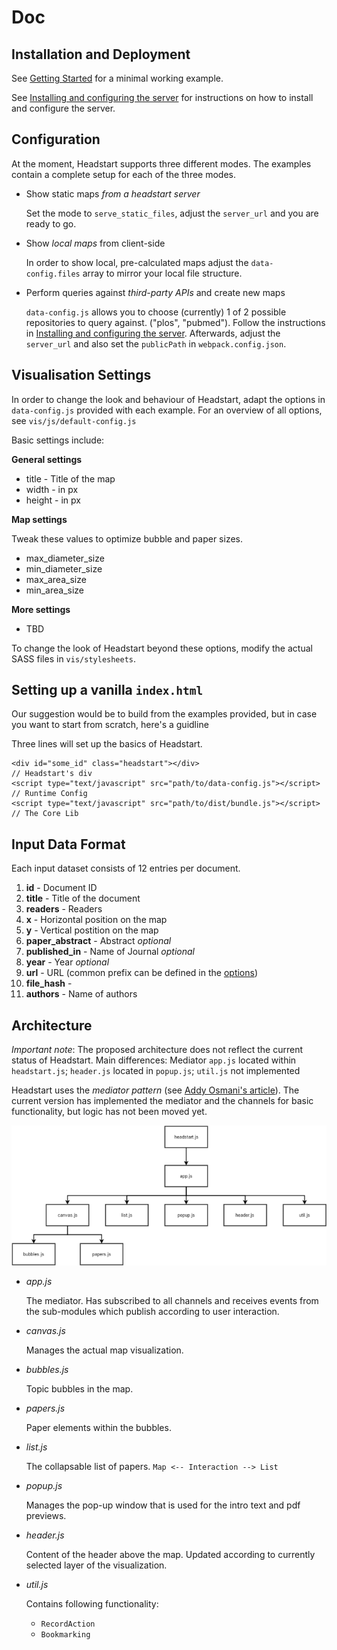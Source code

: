 # Doc

## Installation and Deployment

See [Getting Started](../README.md#getting-started) for a minimal working example.

See [Installing and configuring the server](server_config.md) for instructions on how to install and configure the server.

## Configuration

At the moment, Headstart supports three different modes. The examples contain a complete setup for each of the three modes.

+ Show static maps *from a headstart server*
    
    Set the mode to `serve_static_files`, adjust the `server_url` and you are ready to go.

+ Show *local maps* from client-side

    In order to show local, pre-calculated maps adjust the `data-config.files` array to mirror your local file structure.

+ Perform queries against *third-party APIs* and create new maps

    `data-config.js` allows you to choose (currently) 1 of 2 possible repositories to query against. ("plos", "pubmed"). Follow the instructions in [Installing and configuring the server](server_config.md). Afterwards, adjust the `server_url` and also set the `publicPath` in `webpack.config.json`. 

## Visualisation Settings

In order to change the look and behaviour of Headstart, adapt the options in `data-config.js` provided with each example. For an overview of all options, see `vis/js/default-config.js`

Basic settings include:

**General settings**

+ title - Title of the map
+ width - in px
+ height - in px

**Map settings**

Tweak these values to optimize bubble and paper sizes. 

+ max_diameter_size
+ min_diameter_size
+ max_area_size
+ min_area_size

**More settings**

+ TBD

To change the look of Headstart beyond these options, modify the actual SASS files in `vis/stylesheets`.

## Setting up a vanilla `index.html`

Our suggestion would be to build from the examples provided, but in case you want to start from scratch, here's a guidline

Three lines will set up the basics of Headstart.

    <div id="some_id" class="headstart"></div>                             // Headstart's div
    <script type="text/javascript" src="path/to/data-config.js"></script>  // Runtime Config
    <script type="text/javascript" src="path/to/dist/bundle.js"></script>  // The Core Lib


## Input Data Format

Each input dataset consists of 12 entries per document.

1. **id** - Document ID
1. **title** - Title of the document
1. **readers** - Readers
1. **x** - Horizontal position on the map
1. **y** - Vertical postition on the map
1. **paper_abstract** - Abstract *optional*
1. **published_in** - Name of Journal *optional*
1. **year** - Year *optional*
1. **url** - URL (common prefix can be defined in the [options](#visualisation-settings))
1. **file_hash** - 
1. **authors** - Name of authors

## Architecture

*Important note*: The proposed architecture does not reflect the current status of Headstart. Main differences: Mediator `app.js` located within `headstart.js`; `header.js` located in `popup.js`; `util.js` not implemented

Headstart uses the *mediator pattern* (see [Addy Osmani's article](https://addyosmani.com/largescalejavascript/#mediatorpattern)). The current version has implemented the mediator and the channels for basic functionality, but logic has not been moved yet.

![architecture](img/headstart_architecture.png "Logo Title Text 1")

+ *app.js*

	The mediator. Has subscribed to all channels and receives events from the sub-modules which publish according to user interaction.

+ *canvas.js*
	
	Manages the actual map visualization.

+ *bubbles.js*

	Topic bubbles in the map.

+ *papers.js*

	Paper elements within the bubbles.

+ *list.js*

	The collapsable list of papers. `Map <-- Interaction --> List`

+ *popup.js*

	Manages the pop-up window that is used for the intro text and pdf previews.

+ *header.js*

	Content of the header above the map. Updated according to currently selected layer of the visualization.

+ *util.js*

	Contains following functionality:

	+ `RecordAction`
	+ `Bookmarking`
